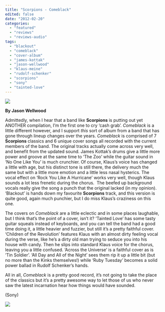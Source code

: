 ```yaml
---
title: "Scorpions - Comeblack"
edited: false
date: "2012-02-20"
categories:
  - "featured"
  - "reviews"
  - "reviews-audio"
tags:
  - "blackout"
  - "comeblack"
  - "cover-album"
  - "james-kottak"
  - "jason-wellwood"
  - "klaus-meine"
  - "rudolf-schenker"
  - "scorpions"
  - "sony"
  - "tainted-love"
---
```


[![](http://www.hellbound.ca/wp-content/uploads/2012/02/scorpions-comeblack.jpg)](http://www.hellbound.ca/2012/02/scorpions-comeblack/scorpions-comeblack/)

**By Jason Wellwood**

Admittedly, when I hear that a band like **Scorpions** is putting out yet ANOTHER compilation, I’m the first one to cry ‘cash grab’. _Comeblack_ is a little different however, and I support _this_ sort of album from a band that has gone through lineup changes over the years. _Comeblack_ is comprised of 7 **Scorpions** classics and 6 unique cover songs all recorded with the current members of the band. The original tracks actually come across very well, and benefit from the updated sound. James Kottak’s drums give a little more power and groove at the same time to ‘The Zoo’ while the guitar sound in ‘No One Like You’ is much crunchier. Of course, Klaus’s voice has changed a little with age, but his distinct tone is still there, the delivery much the same but with a little more emotion and a little less nasal hysterics. The vocal effect on ‘Rock You Like A Hurricane’ works very well, though Klaus sounds a lot less frenetic during the chorus.  The beefed up background vocals really give the song a punch that the original lacked (in my opinion). ‘Blackout’ is hands down my favourite **Scorpions** track, and this version is quite good, again much punchier, but I do miss Klaus’s craziness on this one.

The covers on _Comeblack_ are a little eclectic and in some places laughable, but I think that’s the point of a cover, isn’t it? ‘Tainted Love’ has some tasty guitar squeals instead of keyboards, and you can tell the band had a good time doing it, a little heavier and fuzzier, but still it’s a pretty faithful cover. ‘Children of the Revolution’ features Klaus with an almost dirty feeling vocal during the verse, like he’s a dirty old man trying to seduce you into his house with candy. Then he slips into standard Klaus voice for the chorus, leaving you a little confused. ‘Across the Universe’ is a faithful cover as is ‘Tin Soldier’. ‘All Day and All of the Night’ sees them rip it up a little bit (but no more than the Kinks themselves!) while ‘Ruby Tuesday’ becomes a solid power ballad in Rudolf Schenker’s hands.

All in all, _Comeblack_ is a pretty good record, it’s not going to take the place of the classics but it’s a pretty awesome way to let those of us who never saw the latest incarnation hear how things would have sounded.

(Sony)

[![](http://www.hellbound.ca/wp-content/uploads/2009/07/review72.png)](http://www.hellbound.ca/2009/07/construcdead-endless-echo/review7-8/)
